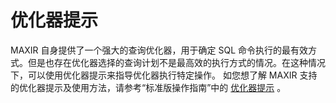 # 优化器提示
MAXIR 自身提供了一个强大的查询优化器，用于确定 SQL 命令执行的最有效方式。但是也存在优化器选择的查询计划不是最高效的执行方式的情况。在这种情况下，可以使用优化器提示来指导优化器执行特定操作。
如您想了解 MAXIR 支持的优化器提示及使用方法，请参考“标准版操作指南”中的 [优化器提示](/maxir/guides/optimization/optimizer-hints) 。
